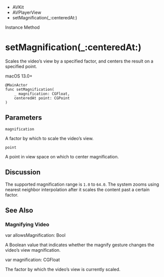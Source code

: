 

- AVKit
- AVPlayerView
-  setMagnification(\_:centeredAt:) 

Instance Method

# setMagnification(\_:centeredAt:)

Scales the video’s view by a specified factor, and centers the result on a specified point.

macOS 13.0+

``` source
@MainActor
func setMagnification(
    _ magnification: CGFloat,
    centeredAt point: CGPoint
)
```

## Parameters 

`magnification`  

A factor by which to scale the video’s view.

`point`  

A point in view space on which to center magnification.

## Discussion

The supported magnification range is `1.0` to `64.0`. The system zooms using nearest neighbor interpolation after it scales the content past a certain factor.

## See Also

### Magnifying Video

var allowsMagnification: Bool

A Boolean value that indicates whether the magnify gesture changes the video’s view magnification.

var magnification: CGFloat

The factor by which the video’s view is currently scaled.

